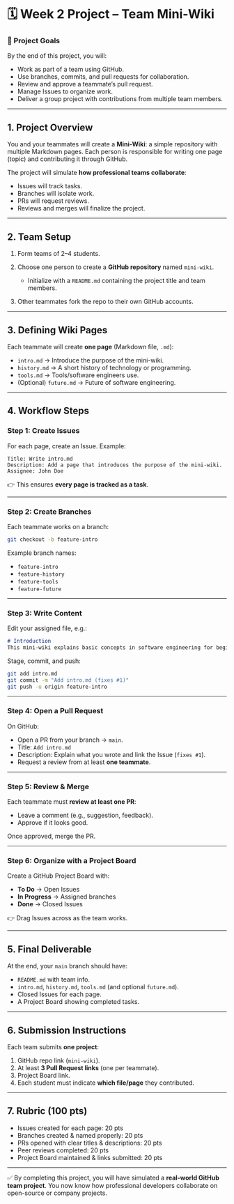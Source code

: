 # 🗓 Week 2 Project – Team Mini-Wiki

### 🎯 Project Goals

By the end of this project, you will:

* Work as part of a team using GitHub.
* Use branches, commits, and pull requests for collaboration.
* Review and approve a teammate’s pull request.
* Manage Issues to organize work.
* Deliver a group project with contributions from multiple team members.

---

## 1. Project Overview

You and your teammates will create a **Mini-Wiki**: a simple repository with multiple Markdown pages. Each person is responsible for writing one page (topic) and contributing it through GitHub.

The project will simulate **how professional teams collaborate**:

* Issues will track tasks.
* Branches will isolate work.
* PRs will request reviews.
* Reviews and merges will finalize the project.

---

## 2. Team Setup

1. Form teams of 2–4 students.
2. Choose one person to create a **GitHub repository** named `mini-wiki`.

   * Initialize with a `README.md` containing the project title and team members.
3. Other teammates fork the repo to their own GitHub accounts.

---

## 3. Defining Wiki Pages

Each teammate will create **one page** (Markdown file, `.md`):

* `intro.md` → Introduce the purpose of the mini-wiki.
* `history.md` → A short history of technology or programming.
* `tools.md` → Tools/software engineers use.
* (Optional) `future.md` → Future of software engineering.

---

## 4. Workflow Steps

### Step 1: Create Issues

For each page, create an Issue. Example:

```
Title: Write intro.md
Description: Add a page that introduces the purpose of the mini-wiki.
Assignee: John Doe
```

👉 This ensures **every page is tracked as a task**.

---

### Step 2: Create Branches

Each teammate works on a branch:

```bash
git checkout -b feature-intro
```

Example branch names:

* `feature-intro`
* `feature-history`
* `feature-tools`
* `feature-future`

---

### Step 3: Write Content

Edit your assigned file, e.g.:

```markdown
# Introduction
This mini-wiki explains basic concepts in software engineering for beginners.
```

Stage, commit, and push:

```bash
git add intro.md
git commit -m "Add intro.md (fixes #1)"
git push -u origin feature-intro
```

---

### Step 4: Open a Pull Request

On GitHub:

* Open a PR from your branch → `main`.
* Title: `Add intro.md`
* Description: Explain what you wrote and link the Issue (`fixes #1`).
* Request a review from at least **one teammate**.

---

### Step 5: Review & Merge

Each teammate must **review at least one PR**:

* Leave a comment (e.g., suggestion, feedback).
* Approve if it looks good.

Once approved, merge the PR.

---

### Step 6: Organize with a Project Board

Create a GitHub Project Board with:

* **To Do** → Open Issues
* **In Progress** → Assigned branches
* **Done** → Closed Issues

👉 Drag Issues across as the team works.

---

## 5. Final Deliverable

At the end, your `main` branch should have:

* `README.md` with team info.
* `intro.md`, `history.md`, `tools.md` (and optional `future.md`).
* Closed Issues for each page.
* A Project Board showing completed tasks.

---

## 6. Submission Instructions

Each team submits **one project**:

1. GitHub repo link (`mini-wiki`).
2. At least **3 Pull Request links** (one per teammate).
3. Project Board link.
4. Each student must indicate **which file/page** they contributed.

---

## 7. Rubric (100 pts)

* Issues created for each page: 20 pts
* Branches created & named properly: 20 pts
* PRs opened with clear titles & descriptions: 20 pts
* Peer reviews completed: 20 pts
* Project Board maintained & links submitted: 20 pts

---

✅ By completing this project, you will have simulated a **real-world GitHub team project**. You now know how professional developers collaborate on open-source or company projects.